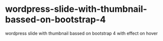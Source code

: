 # wordpress-slide-with-thumbnail-bassed-on-bootstrap-4
wordpress slide with thumbnail bassed on bootstrap 4 with effect on hover 
